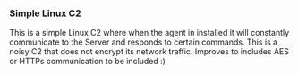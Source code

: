 ### Simple Linux C2

This is a simple Linux C2 where when the agent in installed it will constantly communicate to the Server and responds to certain commands. This is a noisy C2 that does not encrypt its network traffic. Improves to includes AES or HTTPs communication to be included :)
